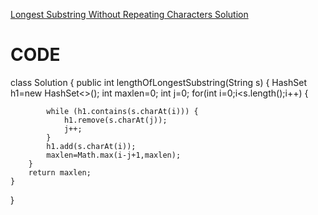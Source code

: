 [Longest Substring Without Repeating Characters Solution](https://leetcode.com/submissions/detail/1770103809/ "209")

CODE
=====
class Solution {
    public int lengthOfLongestSubstring(String s) {
         HashSet<Character> h1=new HashSet<>();
        int maxlen=0;
        int j=0;
        for(int i=0;i<s.length();i++)
        {
           
            
            while (h1.contains(s.charAt(i))) {
                h1.remove(s.charAt(j));
                j++;
            }
            h1.add(s.charAt(i));
            maxlen=Math.max(i-j+1,maxlen);
        }
        return maxlen;
    }
}
